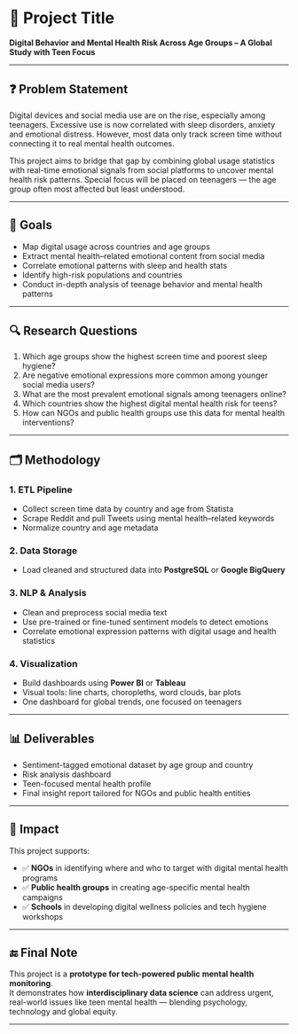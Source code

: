 # 🧠 Project Title

**Digital Behavior and Mental Health Risk Across Age Groups – A Global Study with Teen Focus**

---

## ❓ Problem Statement

Digital devices and social media use are on the rise, especially among teenagers. Excessive use is now correlated with sleep disorders, anxiety and emotional distress. However, most data only track screen time without connecting it to real mental health outcomes.

This project aims to bridge that gap by combining global usage statistics with real-time emotional signals from social platforms to uncover mental health risk patterns. Special focus will be placed on teenagers — the age group often most affected but least understood.

---

## 🎯 Goals

- Map digital usage across countries and age groups  
- Extract mental health–related emotional content from social media  
- Correlate emotional patterns with sleep and health stats  
- Identify high-risk populations and countries  
- Conduct in-depth analysis of teenage behavior and mental health patterns  

---

## 🔍 Research Questions

1. Which age groups show the highest screen time and poorest sleep hygiene?  
2. Are negative emotional expressions more common among younger social media users?  
3. What are the most prevalent emotional signals among teenagers online?  
4. Which countries show the highest digital mental health risk for teens?  
5. How can NGOs and public health groups use this data for mental health interventions?

---

## 🗂️ Methodology

### 1. ETL Pipeline  
- Collect screen time data by country and age from Statista  
- Scrape Reddit and pull Tweets using mental health–related keywords  
- Normalize country and age metadata  

### 2. Data Storage  
- Load cleaned and structured data into **PostgreSQL** or **Google BigQuery**

### 3. NLP & Analysis  
- Clean and preprocess social media text  
- Use pre-trained or fine-tuned sentiment models to detect emotions  
- Correlate emotional expression patterns with digital usage and health statistics  

### 4. Visualization  
- Build dashboards using **Power BI** or **Tableau**  
- Visual tools: line charts, choropleths, word clouds, bar plots  
- One dashboard for global trends, one focused on teenagers  

---

## 📊 Deliverables

- Sentiment-tagged emotional dataset by age group and country  
- Risk analysis dashboard  
- Teen-focused mental health profile  
- Final insight report tailored for NGOs and public health entities  

---

## 📣 Impact

This project supports:

- ✅ **NGOs** in identifying where and who to target with digital mental health programs  
- ✅ **Public health groups** in creating age-specific mental health campaigns  
- ✅ **Schools** in developing digital wellness policies and tech hygiene workshops  

---

## 🔚 Final Note

This project is a **prototype for tech-powered public mental health monitoring**.  
It demonstrates how **interdisciplinary data science** can address urgent, real-world issues like teen mental health — blending psychology, technology and global equity.

---

